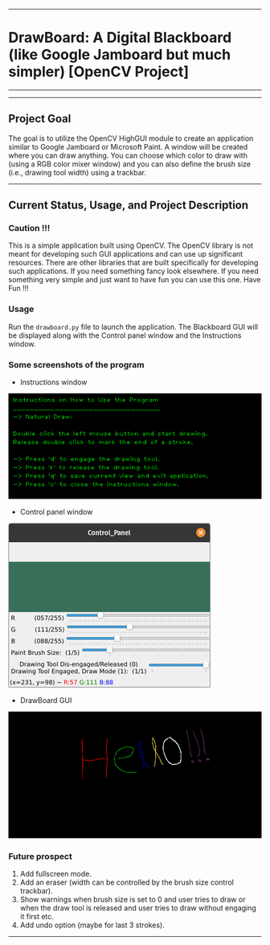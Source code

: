 --------------------------------------------------
# DrawBoard: A Digital Blackboard (like Google Jamboard but much simpler) [OpenCV Project]
----------------------------------------------

----------------------------------------
## Project Goal

The goal is to utilize the OpenCV HighGUI module to create an application similar to Google Jamboard or Microsoft Paint. A window will be created where you can draw anything. You can choose which color to draw with (using a RGB color mixer window) and you can also define the brush size (i.e., drawing tool width) using a trackbar. 

-----------------------------------------------

## Current Status, Usage, and Project Description

### Caution !!!

This is a simple application built using OpenCV. The OpenCV library is not meant for developing such GUI applications and can use up significant resources. There are other libraries that are built specifically for developing such applications. If you need something fancy look elsewhere. If you need something very simple and just want to have fun you can use this one. Have Fun !!! 

### Usage
Run the `drawboard.py` file to launch the application. The Blackboard GUI will be displayed along with the Control panel window and the Instructions window.

### Some screenshots of the program

- Instructions window
<img src="./Instructions on How to Use the Program_screenshot_09.08.2023.png">

- Control panel window
<img src="./Control_Panel_Screenshot.png">

- DrawBoard GUI
<img src="./DrawBoard-GUI_screenshot_09.08.2023_Hello.png">

### Future prospect
1. Add fullscreen mode.
2. Add an eraser (width can be controlled by the brush size control trackbar).
3. Show warnings when brush size is set to 0 and user tries to draw or when the draw tool is released and user tries to draw without engaging it first etc.
4. Add undo option (maybe for last 3 strokes).
-----------------------------------------------------
